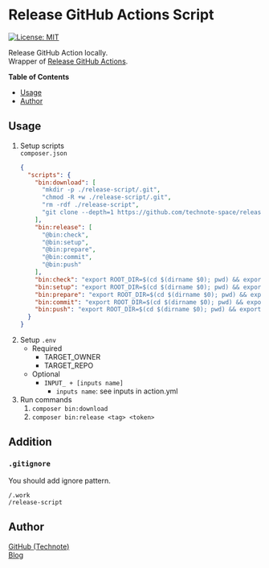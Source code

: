 # Release GitHub Actions Script

[![License: MIT](https://img.shields.io/badge/License-MIT-blue.svg)](https://github.com/technote-space/test-release-github-actions/blob/master/LICENSE)

Release GitHub Action locally.  
Wrapper of [Release GitHub Actions](https://github.com/technote-space/release-github-actions).

<!-- START doctoc generated TOC please keep comment here to allow auto update -->
<!-- DON'T EDIT THIS SECTION, INSTEAD RE-RUN doctoc TO UPDATE -->
**Table of Contents**

- [Usage](#usage)
- [Author](#author)

<!-- END doctoc generated TOC please keep comment here to allow auto update -->

## Usage
1. Setup scripts  
`composer.json`
    ```json
    {
      "scripts": {
        "bin:download": [
          "mkdir -p ./release-script/.git",
          "chmod -R +w ./release-script/.git",
          "rm -rdf ./release-script",
          "git clone --depth=1 https://github.com/technote-space/release-github-actions-script.git release-script"
        ],
        "bin:release": [
          "@bin:check",
          "@bin:setup",
          "@bin:prepare",
          "@bin:commit",
          "@bin:push"
        ],
        "bin:check": "export ROOT_DIR=$(cd $(dirname $0); pwd) && export $(cat .env | grep -v '^#' | xargs) && bash ./release-script/bin/check.sh",
        "bin:setup": "export ROOT_DIR=$(cd $(dirname $0); pwd) && export $(cat .env | grep -v '^#' | xargs) && bash ./release-script/bin/setup.sh",
        "bin:prepare": "export ROOT_DIR=$(cd $(dirname $0); pwd) && export $(cat .env | grep -v '^#' | xargs) && bash ./release-script/bin/prepare.sh",
        "bin:commit": "export ROOT_DIR=$(cd $(dirname $0); pwd) && export $(cat .env | grep -v '^#' | xargs) && bash ./release-script/bin/commit.sh",
        "bin:push": "export ROOT_DIR=$(cd $(dirname $0); pwd) && export $(cat .env | grep -v '^#' | xargs) && bash ./release-script/bin/push.sh"
      }
    }
    ```
1. Setup `.env`
   - Required
     - TARGET_OWNER
     - TARGET_REPO
   - Optional
     - `INPUT_ + [inputs name]`
       - `inputs name`: see inputs in action.yml
1. Run commands
   1. `composer bin:download`
   1. `composer bin:release <tag> <token>`

## Addition
### `.gitignore`
You should add ignore pattern.
```
/.work
/release-script
```

## Author
[GitHub (Technote)](https://github.com/technote-space)  
[Blog](https://technote.space)
